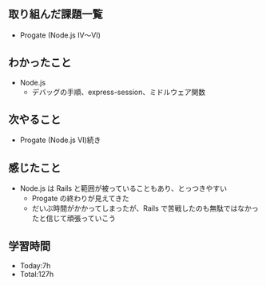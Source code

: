 ## 取り組んだ課題一覧
- Progate (Node.js Ⅳ〜Ⅵ)
## わかったこと
- Node.js
  - デバッグの手順、express-session、ミドルウェア関数
## 次やること
- Progate (Node.js Ⅵ)続き 
## 感じたこと
- Node.js は Rails と範囲が被っていることもあり、とっつきやすい
  - Progate の終わりが見えてきた
  - だいぶ時間がかかってしまったが、Rails で苦戦したのも無駄ではなかったと信じて頑張っていこう
## 学習時間
- Today:7h
- Total:127h
